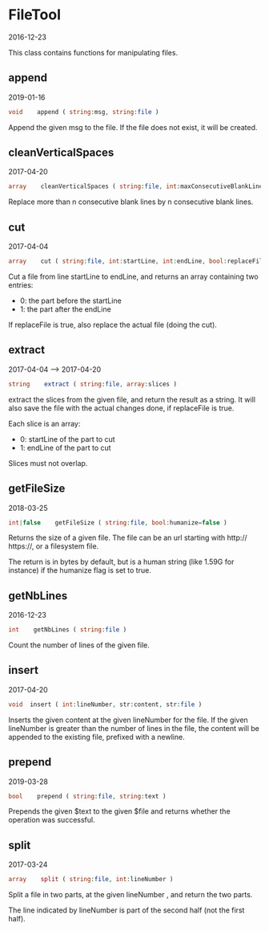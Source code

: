 FileTool
=====================
2016-12-23



This class contains functions for manipulating files.




append
------
2019-01-16

```php
void    append ( string:msg, string:file )
```

Append the given msg to the file.
If the file does not exist, it will be created.



cleanVerticalSpaces
-------------
2017-04-20

```php
array    cleanVerticalSpaces ( string:file, int:maxConsecutiveBlankLines=3 )
```

Replace more than n consecutive blank lines by n consecutive blank lines.





cut
-------------
2017-04-04

```php
array    cut ( string:file, int:startLine, int:endLine, bool:replaceFile=false )
```

Cut a file from line startLine to endLine, and returns an array containing two entries:
- 0: the part before the startLine
- 1: the part after the endLine

If replaceFile is true, also replace the actual file (doing the cut).



extract
-------------
2017-04-04 --> 2017-04-20

```php
string    extract ( string:file, array:slices )
```

extract the slices from the given file, and return the result as a string. 
It will also save the file with the actual changes done, if replaceFile is true.

Each slice is an array:
 - 0: startLine of the part to cut
 - 1: endLine of the part to cut

Slices must not overlap.


 
     

getFileSize
-----------
2018-03-25


```php
int|false    getFileSize ( string:file, bool:humanize=false )
```

Returns the size of a given file.
The file can be an url starting with http:// https://, or a filesystem file.

The return is in bytes by default, but is a human string (like 1.59G for instance)
if the humanize flag is set to true.





getNbLines
-------------
2016-12-23

```php
int    getNbLines ( string:file )
```

Count the number of lines of the given file.
     
     

insert
-------------
2017-04-20
     
```php     
void  insert ( int:lineNumber, str:content, str:file )
```     

Inserts the given content at the given lineNumber for the file.
If the given lineNumber is greater than the number of lines in the file,
the content will be appended to the existing file, prefixed with a newline.





prepend
-------------
2019-03-28

```php
bool    prepend ( string:file, string:text )
```

Prepends the given $text to the given $file and returns whether the operation was successful.
     



split
-------------
2017-03-24

```php
array    split ( string:file, int:lineNumber )
```

Split a file in two parts, at the given lineNumber , and return the two parts.

The line indicated by lineNumber is part of the second half (not the first half).


